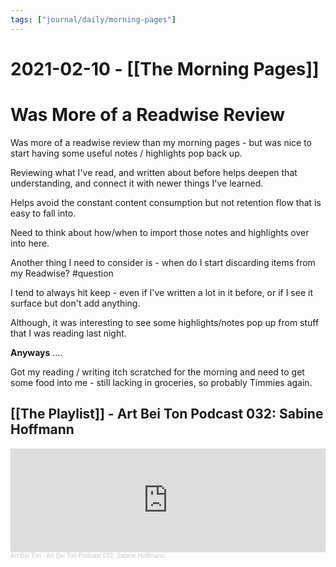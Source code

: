 ```yaml
---
tags: ["journal/daily/morning-pages"]
---
```


# 2021-02-10 - [[The Morning Pages]]

# Was More of a Readwise Review

Was more of a readwise review than my morning pages - but was nice to start having some useful notes / highlights pop back up.

Reviewing what I've read, and written about before helps deepen that understanding, and connect it with newer things I've learned.

Helps avoid the constant content consumption but not retention flow that is easy to fall into.

Need to think about how/when to import those notes and highlights over into here.

Another thing I need to consider is - when do I start discarding items from my Readwise? #question 

I tend to always hit keep - even if I've written a lot in it before, or if I see it surface but don't add anything.

Although, it was interesting to see some highlights/notes pop up from stuff that I was reading last night.

**Anyways** ....

Got my reading / writing itch scratched for the morning and need to get some food into me - still lacking in groceries, so probably Timmies again. 

## [[The Playlist]] - Art Bei Ton Podcast 032: Sabine Hoffmann


<iframe width="100%" height="166" scrolling="no" frameborder="no" allow="autoplay" src="https://w.soundcloud.com/player/?url=https%3A//api.soundcloud.com/tracks/981999571&color=%23ff5500&auto_play=false&hide_related=false&show_comments=true&show_user=true&show_reposts=false&show_teaser=true"></iframe><div style="font-size: 10px; color: #cccccc;line-break: anywhere;word-break: normal;overflow: hidden;white-space: nowrap;text-overflow: ellipsis; font-family: Interstate,Lucida Grande,Lucida Sans Unicode,Lucida Sans,Garuda,Verdana,Tahoma,sans-serif;font-weight: 100;"><a href="https://soundcloud.com/art-bei-ton" title="Art Bei Ton" target="_blank" style="color: #cccccc; text-decoration: none;">Art Bei Ton</a> · <a href="https://soundcloud.com/art-bei-ton/art-bei-ton-podcast-032-sabine-hoffmann" title="Art Bei Ton Podcast 032: Sabine Hoffmann" target="_blank" style="color: #cccccc; text-decoration: none;">Art Bei Ton Podcast 032: Sabine Hoffmann</a></div>